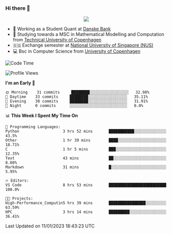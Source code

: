 ### Hi there 👋

<p align="center">
  <img src="https://media4.giphy.com/media/3ohzdKy5Z8TChSDuiA/giphy.gif?cid=ecf05e47r69cojk56gup9q8mep9liy48s94dn2uxsfh6fv39&rid=giphy.gif&ct=g" />
</p>

* 🏦 Working as a Student Quant at [Danske Bank](https://danskebank.dk)
* 🧮 Studying towards a MSC in Mathematical Modelling and Computation from [Technical University of Copenhagen](https://www.dtu.dk)
* 🇸🇬 Exchange semester at [National University of Singapore (NUS)](https://www.nus.edu.sg)
* 💻 Bsc in Computer Science from [University of Copenhagen](https://www.ku.dk/english/)


<!--START_SECTION:waka-->
![Code Time](http://img.shields.io/badge/Code%20Time-77%20hrs%2049%20mins-blue)

![Profile Views](http://img.shields.io/badge/Profile%20Views-0-blue)

**I'm an Early 🐤** 

```text
🌞 Morning    31 commits     ████████░░░░░░░░░░░░░░░░░   32.98% 
🌆 Daytime    33 commits     ████████░░░░░░░░░░░░░░░░░   35.11% 
🌃 Evening    30 commits     ████████░░░░░░░░░░░░░░░░░   31.91% 
🌙 Night      0 commits      ░░░░░░░░░░░░░░░░░░░░░░░░░   0.0%

```


📊 **This Week I Spent My Time On** 

```text
💬 Programming Languages: 
Python                   3 hrs 52 mins       ███████████░░░░░░░░░░░░░░   43.5% 
Other                    1 hr 39 mins        ████░░░░░░░░░░░░░░░░░░░░░   18.71% 
C                        1 hr 5 mins         ███░░░░░░░░░░░░░░░░░░░░░░   12.35% 
Text                     43 mins             ██░░░░░░░░░░░░░░░░░░░░░░░   8.08% 
Markdown                 31 mins             █░░░░░░░░░░░░░░░░░░░░░░░░   5.95%

🔥 Editors: 
VS Code                  8 hrs 53 mins       █████████████████████████   100.0%

🐱‍💻 Projects: 
High-Performance_Computin5 hrs 39 mins       ████████████████░░░░░░░░░   63.59% 
HPC                      3 hrs 14 mins       █████████░░░░░░░░░░░░░░░░   36.41%

```


 Last Updated on 11/01/2023 18:43:23 UTC
<!--END_SECTION:waka-->
